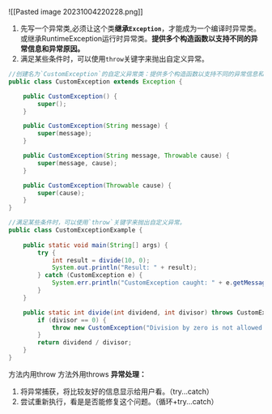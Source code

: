 ![[Pasted image 20231004220228.png]]
1. 先写一个异常类,必须让这个类**继承`Exception`**，才能成为一个编译时异常类。或继承RuntimeException运行时异常类。**提供多个构造函数以支持不同的异常信息和异常原因。**
2. 满足某些条件时，可以使用`throw`关键字来抛出自定义异常。
```java
//创建名为`CustomException`的自定义异常类：提供多个构造函数以支持不同的异常信息和异常原因。
public class CustomException extends Exception {

    public CustomException() {
        super();
    }

    public CustomException(String message) {
        super(message);
    }

    public CustomException(String message, Throwable cause) {
        super(message, cause);
    }

    public CustomException(Throwable cause) {
        super(cause);
    }
}

```
```java
//满足某些条件时，可以使用`throw`关键字来抛出自定义异常。
public class CustomExceptionExample {
    
    public static void main(String[] args) {
        try {
            int result = divide(10, 0);
            System.out.println("Result: " + result);
        } catch (CustomException e) {
            System.err.println("CustomException caught: " + e.getMessage());
        }
    }

    public static int divide(int dividend, int divisor) throws CustomException {
        if (divisor == 0) {
            throw new CustomException("Division by zero is not allowed.");
        }
        return dividend / divisor;
    }
}

```
方法内用throw
方法外用throws
**异常处理：**
1. 将异常捕获，将比较友好的信息显示给用户看。（try...catch）
2. 尝试重新执行，看是是否能修复这个问题。（循环+try...catch）